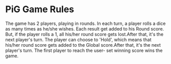 # PiG Game Rules

The game has 2 players, playing in rounds.
In each turn, a player rolls a dice as many times as he/she wishes. 
Each result get added to his Round score.
But, if the player rolls a 1, all his/her round score gets lost.After that, it's the next player's turn.
The player can choose to 'Hold', which means that his/her round score gets added to the Global score.After that, it's the next player's turn.
The first player to reach the user- set winning score wins the game.
